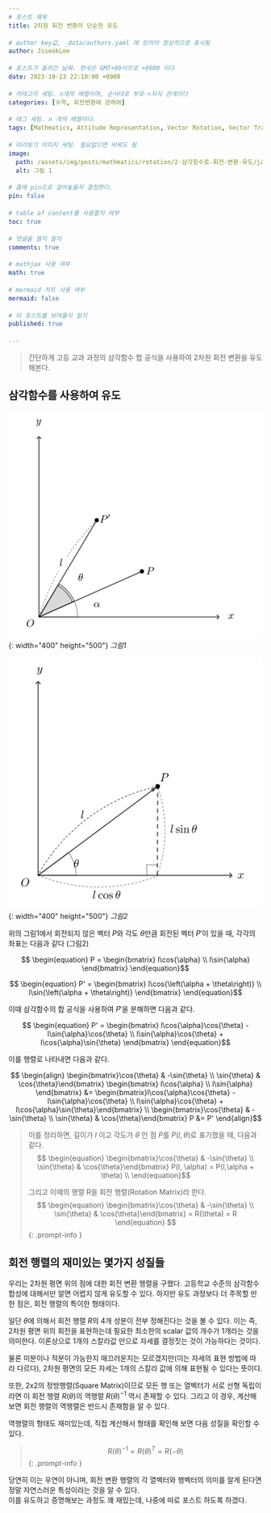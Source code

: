 ```yaml
---
# 포스트 제목
title: 2차원 회전 변환의 단순한 유도

# author key값, _data/authors.yaml 에 있어야 정상적으로 표시됨
author: JiseokLee

# 포스트가 올라간 날짜. 한국은 GMT+09이므로 +0900 이다
date: 2023-10-23 22:10:00 +0900 

# 카테고리 세팅. n개의 배열이며, 순서대로 부모->자식 관계이다
categories: [수학, 회전변환에 관하여]

# 태그 세팅. n 개의 배열이다.
tags: [Mathmatics, Attitude Representation, Vector Rotation, Vector Transform]

# 미리보기 이미지 세팅. 필요없으면 비워도 됨
image:
  path: /assets/img/posts/mathmatics/rotation/2-삼각함수로-회전-변환-유도/jacket.png
  alt: 그림 1

# 홈에 pin으로 걸어놓을지 결정한다.
pin: false

# table of content를 사용할지 여부
toc: true

# 댓글을 열지 말지
comments: true

# mathjax 사용 여부
math: true

# mermaid 차트 사용 여부
mermaid: false

# 이 포스트를 보여줄지 말지
published: true

---
```


> 간단하게 고등 교과 과정의 삼각함수 합 공식을 사용하여 2차원 회전 변환을 유도해본다.

## 삼각함수를 사용하여 유도

![그림1](/assets/img/posts/mathmatics/rotation/2-삼각함수로-회전-변환-유도/p-pprimg-rotation.png){: width="400" height="500"}
_그림1_


![그림2](/assets/img/posts/mathmatics/rotation/2-삼각함수로-회전-변환-유도/p-with-length-coordinate.png){: width="400" height="500"}
_그림2_


위의 그림1에서 회전되지 않은 벡터 $P$와 각도 $\theta$만큼 회전된 벡터 $P'$이 있을 때, 각각의 좌표는 다음과 같다 (그림2)

$$ \begin{equation}
P = \begin{bmatrix}
l\cos{\alpha} \\ 
l\sin{\alpha}
\end{bmatrix} 
\end{equation}$$

$$ \begin{equation}
 P' = \begin{bmatrix}
l\cos{\left(\alpha + \theta\right)} \\  
l\sin{\left(\alpha + \theta\right)} 
\end{bmatrix}
\end{equation}$$

이때 삼각함수의 합 공식을 사용하여 $P'$을 분해하면 다음과 같다. 

$$ \begin{equation}
P' = \begin{bmatrix} 
l\cos{\alpha}\cos{\theta} - l\sin{\alpha}\cos{\theta} \\
l\sin{\alpha}\cos{\theta} + l\cos{\alpha}\sin{\theta}
\end{bmatrix} 
\end{equation}$$

이를 행렬로 나타내면 다음과 같다.

$$ \begin{align} 
\begin{bmatrix}\cos{\theta} & -\sin{\theta} \\ \sin{\theta} & \cos{\theta}\end{bmatrix} \begin{bmatrix} l\cos{\alpha} \\ l\sin{\alpha} \end{bmatrix} &= 
\begin{bmatrix}l\cos{\alpha}\cos{\theta} - l\sin{\alpha}\cos{\theta} \\  l\sin{\alpha}\cos{\theta} + l\cos{\alpha}\sin{\theta}\end{bmatrix} \\
\begin{bmatrix}\cos{\theta} & -\sin{\theta} \\ \sin{\theta} & \cos{\theta}\end{bmatrix} P &= P'
\end{align}$$

> 이를 정리하면, 길이가 $l$ 이고 각도가 $\theta$ 인 점 $P$를 $P(l, \theta)$로 표기했을 때, 다음과 같다.
> $$ \begin{equation}
> \begin{bmatrix}\cos{\theta} & -\sin{\theta} \\ \sin{\theta} & \cos{\theta}\end{bmatrix} P(l, \alpha) = P(l,\alpha + \theta) \\
> \end{equation}$$
>
> 그리고 이때의 행렬 R을 회전 행렬(Rotation Matrix)라 한다.
> $$ \begin{equation}
> \begin{bmatrix}\cos{\theta} & -\sin{\theta} \\ \sin{\theta} & \cos{\theta}\end{bmatrix} = R(\theta) = R
> \end{equation} $$
{: .prompt-info }

## 회전 행렬의 재미있는 몇가지 성질들
우리는 2차원 평면 위의 점에 대한 회전 변환 행렬을 구했다. 고등학교 수준의 삼각함수 합성에 대해서만 알면 어렵지 않게 유도할 수 있다.
하지만 유도 과정보다 더 주목할 만한 점은, 회전 행렬의 특이한 형태이다.

일단 $\theta$에 의해서 회전 행렬 $R$의 4개 성분이 전부 정해진다는 것을 볼 수 있다. 이는 즉, 2차원 평면 위의 회전을 표현하는데 필요한 최소한의 scalar 값의 개수가 1개라는 것을 의미한다. 이론상으로 1개의 스칼라값 만으로 자세를 결정짓는 것이 가능하다는 것이다. 

물론 미분이나 적분이 가능한지 매끄러운지는 모르겠지만(이는 자세의 표현 방법에 따라 다르다), 2차원 평면의 모든 자세는 1개의 스칼라 값에 의해 표현될 수 있다는 뜻이다. 

또한, 2x2의 정방행렬(Square Matrix)이므로 모든 행 또는 열벡터가 서로 선형 독립이라면 이 회전 행렬 $R(\theta)$의 역행렬 $R(\theta)^{-1}$ 역시 존재할 수 있다. 
그리고 이 경우, 계산해보면 회전 행렬의 역행렬은 반드시 존재함을 알 수 있다.

역행렬의 형태도 재미있는데, 직접 계산해서 형태를 확인해 보면 다음 성질을 확인할 수 있다.

> $$\begin{equation}
> R(\theta)^{-1} = R(\theta)^T = R(-\theta)
> \end{equation}$$
{: .prompt-info }

당연히 이는 우연이 아니며, 회전 변환 행렬의 각 열벡터와 행벡터의 의미를 알게 된다면 정말 자연스러운 특성이라는 것을 알 수 있다.   
이를 유도하고 증명해보는 과정도 꽤 재밌는데, 나중에 따로 포스트 하도록 하겠다.

